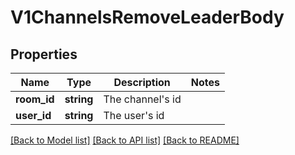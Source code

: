 # V1ChannelsRemoveLeaderBody

## Properties
Name | Type | Description | Notes
------------ | ------------- | ------------- | -------------
**room_id** | **string** | The channel&#x27;s id | 
**user_id** | **string** | The user&#x27;s id | 

[[Back to Model list]](../../README.md#documentation-for-models) [[Back to API list]](../../README.md#documentation-for-api-endpoints) [[Back to README]](../../README.md)

